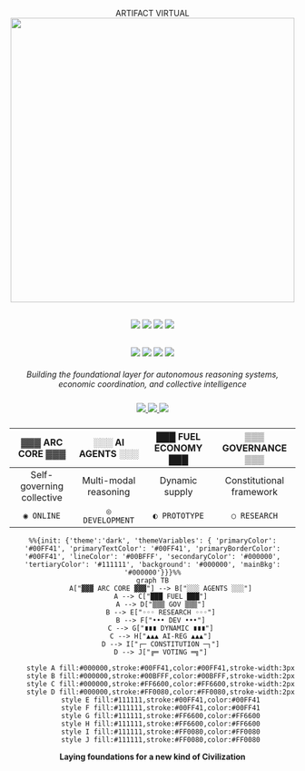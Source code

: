 <div align="center">

ARTIFACT VIRTUAL <!-- Elegant Separator -->
<img src="https://user-images.githubusercontent.com/73097560/115834477-dbab4500-a447-11eb-908a-139a6edaec5c.gif" width="500" />


<!-- Sophisticated Badge Stack with Blue Accents -->
<div style="margin: 30px 0;">
  <img src="https://img.shields.io/badge/Python-3.11+-1e3a8a?style=for-the-badge&logo=python&logoColor=white&labelColor=1f2937" />
  <img src="https://img.shields.io/badge/TypeScript-5.0+-2563eb?style=for-the-badge&logo=typescript&logoColor=white&labelColor=1f2937" />
  <img src="https://img.shields.io/badge/Rust-1.70+-3b82f6?style=for-the-badge&logo=rust&logoColor=white&labelColor=1f2937" />
  <img src="https://img.shields.io/badge/Solidity-0.8+-60a5fa?style=for-the-badge&logo=solidity&logoColor=white&labelColor=1f2937" />
</div>

<!-- Enhanced Technology Stack -->
<div style="margin: 20px 0;">
  <img src="https://img.shields.io/badge/🧠-Multi--Agent%20AI-1e40af?style=flat-square&labelColor=374151&color=1e40af" />
  <img src="https://img.shields.io/badge/⚡-Real--time%20Inference-2563eb?style=flat-square&labelColor=374151&color=2563eb" />
  <img src="https://img.shields.io/badge/🔗-Constitutional%20Governance-3b82f6?style=flat-square&labelColor=374151&color=3b82f6" />
  <img src="https://img.shields.io/badge/💎-FUEL%20Protocol-60a5fa?style=flat-square&labelColor=374151&color=60a5fa" />
</div>




*Building the foundational layer for autonomous reasoning systems,*  
*economic coordination, and collective intelligence*

<!-- Professional Action Buttons -->
<div style="margin: 25px 0;">
  <a href="#installation">
    <img src="https://img.shields.io/badge/⚡%20Quick%20Start-1e40af?style=for-the-badge&logoColor=white" />
  </a>
  <a href="https://docs.artifact.virtual">
    <img src="https://img.shields.io/badge/📚%20Documentation-2563eb?style=for-the-badge&logoColor=white" />
  </a>
  <a href="https://discord.gg/artifact-virtual">
    <img src="https://img.shields.io/badge/💬%20Community-3b82f6?style=for-the-badge&logo=discord&logoColor=white" />
  </a>
</div>

<!-- Live Network Statistics -->
<div align="center">
  
| **▓▓▓ ARC CORE ▓▓▓** | **░░░ AI AGENTS ░░░** | **███ FUEL ECONOMY ███** | **▒▒▒ GOVERNANCE ▒▒▒** |
|:---:|:---:|:---:|:---:|
| Self-governing collective | Multi-modal reasoning | Dynamic supply | Constitutional framework |
| `◉ ONLINE` | `◎ DEVELOPMENT` | `◐ PROTOTYPE` | `○ RESEARCH` |

</div>

<!-- Architectural Overview -->
```mermaid
%%{init: {'theme':'dark', 'themeVariables': { 'primaryColor': '#00FF41', 'primaryTextColor': '#00FF41', 'primaryBorderColor': '#00FF41', 'lineColor': '#00BFFF', 'secondaryColor': '#000000', 'tertiaryColor': '#111111', 'background': '#000000', 'mainBkg': '#000000'}}}%%
graph TB
    A["▓▓▓ ARC CORE ▓▓▓"] --> B["░░░ AGENTS ░░░"]
    A --> C["███ FUEL ███"]
    A --> D["▒▒▒ GOV ▒▒▒"]
    B --> E["◦◦◦ RESEARCH ◦◦◦"]
    B --> F["••• DEV •••"]
    C --> G["∎∎∎ DYNAMIC ∎∎∎"]
    C --> H["▲▲▲ AI-REG ▲▲▲"]
    D --> I["┌─ CONSTITUTION ─┐"]
    D --> J["╔═ VOTING ═╗"]
    
    style A fill:#000000,stroke:#00FF41,color:#00FF41,stroke-width:3px
    style B fill:#000000,stroke:#00BFFF,color:#00BFFF,stroke-width:2px
    style C fill:#000000,stroke:#FF6600,color:#FF6600,stroke-width:2px
    style D fill:#000000,stroke:#FF0080,color:#FF0080,stroke-width:2px
    style E fill:#111111,stroke:#00FF41,color:#00FF41
    style F fill:#111111,stroke:#00FF41,color:#00FF41
    style G fill:#111111,stroke:#FF6600,color:#FF6600
    style H fill:#111111,stroke:#FF6600,color:#FF6600
    style I fill:#111111,stroke:#FF0080,color:#FF0080
    style J fill:#111111,stroke:#FF0080,color:#FF0080
```

**Laying foundations for a new kind of Civilization**

</div>
